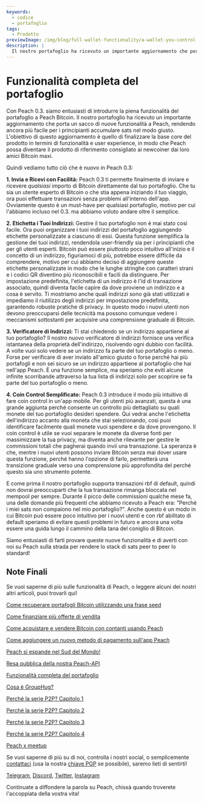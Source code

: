 ```yaml
---
keywords:
  - codice
  - portafoglio
tags:
  - Prodotto
previewImage: /img/blog/full-wallet-functionality/a-wallet-you-control.png
description: |
  Il nostro portafoglio ha ricevuto un importante aggiornamento che porta un sacco di nuove funzionalità a Peach, rendendo ancora più facile per i principianti accumulare sats nel modo giusto.
---
```


# Funzionalità completa del portafoglio

Con Peach 0.3. siamo entusiasti di introdurre la piena funzionalità del portafoglio a Peach Bitcoin.
Il nostro portafoglio ha ricevuto un importante aggiornamento che porta un sacco di nuove funzionalità a Peach, rendendo ancora più facile per i principianti accumulare sats nel modo giusto.
L'obiettivo di questo aggiornamento è quello di finalizzare la base core del prodotto in termini di funzionalità e user experience, in modo che Peach possa diventare il prodotto di riferimento consigliato ai newcoiner dai loro amici Bitcoin maxi.

Quindi vediamo tutto ciò che è nuovo in Peach 0.3:

**1. Invia e Ricevi con Facilità:** Peach 0.3 ti permette finalmente di inviare e ricevere _qualsiasi_ importo di Bitcoin direttamente dal tuo portafoglio. Che tu sia un utente esperto di Bitcoin o che stia appena iniziando il tuo viaggio, ora puoi effettuare transazioni senza problemi all'interno dell'app. Ovviamente questo è un must-have per qualsiasi portafoglio, motivo per cui l'abbiamo incluso nel 0.3. ma abbiamo voluto andare oltre il semplice.

**2. Etichetta i Tuoi Indirizzi:** Gestire il tuo portafoglio non è mai stato così facile. Ora puoi organizzare i tuoi indirizzi del portafoglio aggiungendo etichette personalizzate a ciascuno di essi. Questa funzione semplifica la gestione dei tuoi indirizzi, rendendola user-friendly sia per i principianti che per gli utenti esperti.
Bitcoin può essere piuttosto poco intuitivo all'inizio e il concetto di un indirizzo, figuriamoci di più, potrebbe essere difficile da comprendere, motivo per cui abbiamo deciso di aggiungere queste etichette personalizzate in modo che le lunghe stringhe con caratteri strani e i codici QR diventino più riconoscibili e facili da distinguere. Per impostazione predefinita, l'etichetta di un indirizzo è l'id di transazione associato, quindi diventa facile capire da dove proviene un indirizzo e a cosa è servito.
Ti mostriamo anche quali indirizzi sono già stati utilizzati e impediamo il riutilizzo degli indirizzi per impostazione predefinita, garantendo robuste pratiche di privacy.
In questo modo i nuovi utenti non devono preoccuparsi delle tecnicità ma possono comunque vedere i meccanismi sottostanti per acquisire una comprensione graduale di Bitcoin.

**3. Verificatore di Indirizzi:** Ti stai chiedendo se un indirizzo appartiene al tuo portafoglio? Il nostro nuovo verificatore di indirizzi fornisce una verifica istantanea della proprietà dell'indirizzo, risolvendo ogni dubbio con facilità.
A volte vuoi solo vedere se un indirizzo fa parte del tuo portafoglio o meno. Forse per verificare di aver inviato all'amico giusto o forse perché hai più portafogli e non sei sicuro se un indirizzo appartiene al portafoglio che hai nell'app Peach. È una funzione semplice, ma speriamo che eviti alcune infinite scorribande attraverso la tua lista di indirizzi solo per scoprire se fa parte del tuo portafoglio o meno.

**4. Coin Control Semplificato:** Peach 0.3 introduce il modo più intuitivo di fare coin control in un'app mobile. Per gli utenti più avanzati, questa è una grande aggiunta perché consente un controllo più dettagliato su quali monete del tuo portafoglio desideri spendere. Qui vedrai anche l'etichetta dell'indirizzo accanto alla moneta che stai selezionando, così puoi identificare facilmente quali monete vuoi spendere e da dove provengono.
Il coin control è utile se vuoi separare le monete da diverse fonti per massimizzare la tua privacy, ma diventa anche rilevante per gestire le commissioni totali che pagherai quando invii una transazione. La speranza è che, mentre i nuovi utenti possono inviare Bitcoin senza mai dover usare questa funzione, perché hanno l'opzione di farlo, permetterà una transizione graduale verso una comprensione più approfondita del perché questo sia uno strumento potente.

E come prima il nostro portafoglio supporta transazioni rbf di default, quindi non dovrai preoccuparti che la tua transazione rimanga bloccata nel mempool per sempre. Durante il picco delle commissioni qualche mese fa, una delle domande più frequenti che abbiamo ricevuto a Peach era: "Perché i miei sats non compaiono nel mio portafoglio?". Anche questo è un modo in cui Bitcoin può essere poco intuitivo per i nuovi utenti e con rbf abilitato di default speriamo di evitare questi problemi in futuro e ancora una volta essere una guida lungo il cammino della tana del coniglio di Bitcoin.

Siamo entusiasti di farti provare queste nuove funzionalità e di averti con noi su Peach sulla strada per rendere lo stack di sats peer to peer lo standard!

## Note Finali

Se vuoi saperne di più sulle funzionalità di Peach, o leggere alcuni dei nostri altri articoli, puoi trovarli qui!

[Come recuperare portafogli Bitcoin utilizzando una frase seed](https://peachbitcoin.com/it/blog/how-to-restore-peach-wallet/)

[Come finanziare più offerte di vendita](https://peachbitcoin.com/it/blog/funding-multiple-sell-offers/)

[Come acquistare e vendere Bitcoin con contanti usando Peach](https://peachbitcoin.com/it/blog/how-to-buy-and-sell-bitcoin-with-cash-using-peach/)

[Come aggiungere un nuovo metodo di pagamento sull'app Peach](https://peachbitcoin.com/it/blog/how-to-add-a-payment-method/)

[Peach si espande nel Sud del Mondo!](https://peachbitcoin.com/it/blog/peach-expands-to-the-global-south/)

[Resa pubblica della nostra Peach-API](https://peachbitcoin.com/it/blog/making-our-peach-api-public/)

[Funzionalità completa del portafoglio](https://peachbitcoin.com/it/blog/full-wallet-functionality/)

[Cosa è GroupHug?](https://peachbitcoin.com/it/blog/group-hug/)

[Perché la serie P2P? Capitolo 1](https://peachbitcoin.com/it/blog/why-p2p-chapter-1/)

[Perché la serie P2P? Capitolo 2](https://peachbitcoin.com/it/blog/why-p2p-chapter-2/)

[Perché la serie P2P? Capitolo 3](https://peachbitcoin.com/it/blog/why-p2p-chapter-3-circular-economies/)

[Perché la serie P2P? Capitolo 4](https://peachbitcoin.com/it/blog/why-p2p-chapter-4-chains-of-trust/)

[Peach x meetup](https://peachbitcoin.com/it/blog/peach-for-meetups/)

Se vuoi saperne di più su di noi, controlla i nostri social, o semplicemente [contattaci](mailto:hello@peachbitcoin.com) (usa la nostra [chiave PGP](https://keys.openpgp.org/vks/v1/by-fingerprint/48339A19645E2E53488E0E5479E1B270FACD1BD2) se possibile), saremo lieti di sentirti!

[Telegram](https://t.me/+GkOW1J-ixBBkZWRk), [Discord](https://discord.gg/ypeHz3SW54), [Twitter](https://twitter.com/peachbitcoin), [Instagram](https://instagram.com/peachbitcoin)

Continuate a diffondere la parola su Peach, chissà quando troverete l'accoppiata della vostra vita!
